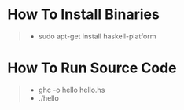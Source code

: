 # How To Install Binaries
> - sudo apt-get install haskell-platform

# How To Run Source Code
> - ghc -o hello hello.hs
> - ./hello
